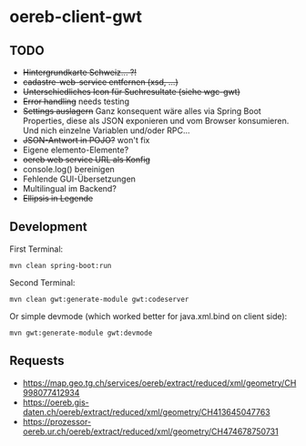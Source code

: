 # oereb-client-gwt

## TODO
- ~~Hintergrundkarte Schweiz... ?!~~
- ~~cadastre-web-service entfernen (xsd, ...)~~
- ~~Unterschiedliches Icon für Suchresultate (siehe wgc-gwt)~~
- ~~Error handling~~ needs testing
- ~~Settings auslagern~~ Ganz konsequent wäre alles via Spring Boot Properties, diese als JSON exponieren und vom Browser konsumieren. Und nich einzelne Variablen und/oder RPC...
- ~~JSON-Antwort in POJO?~~ won't fix
- Eigene elemento-Elemente?
- ~~oereb web service URL als Konfig~~
- console.log() bereinigen
- Fehlende GUI-Übersetzungen
- Multilingual im Backend?
- ~~Ellipsis in Legende~~

## Development

First Terminal:
```
mvn clean spring-boot:run
```

Second Terminal:
```
mvn clean gwt:generate-module gwt:codeserver
```

Or simple devmode (which worked better for java.xml.bind on client side):
```
mvn gwt:generate-module gwt:devmode 
```

## Requests

- https://map.geo.tg.ch/services/oereb/extract/reduced/xml/geometry/CH998077412934
- https://oereb.gis-daten.ch/oereb/extract/reduced/xml/geometry/CH413645047763
- https://prozessor-oereb.ur.ch/oereb/extract/reduced/xml/geometry/CH474678750731